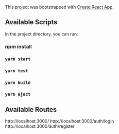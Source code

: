 This project was bootstrapped with [Create React App](https://github.com/facebook/create-react-app).

## Available Scripts

In the project directory, you can run:

### npm install
### `yarn start`
### `yarn test`
### `yarn build`
### `yarn eject`


## Available Routes

http://localhost:3000/
http://localhost:3000/auth/login
http://localhost:3000/auth/register
